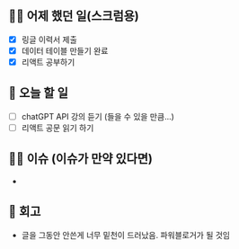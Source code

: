 ## ✍🏻 어제 했던 일(스크럼용)
- [x] 링글 이력서 제출
- [x] 데이터 테이블 만들기 완료
- [x] 리액트 공부하기

## 📑 오늘 할 일
- [ ] chatGPT API 강의 듣기 (들을 수 있을 만큼...)
- [ ] 리액트 공문 읽기 하기

## 🙏🏻 이슈 (이슈가 만약 있다면)
- 

## 💬 회고
- 글을 그동안 안쓴게 너무 밑천이 드러났음. 파워블로거가 될 것임

